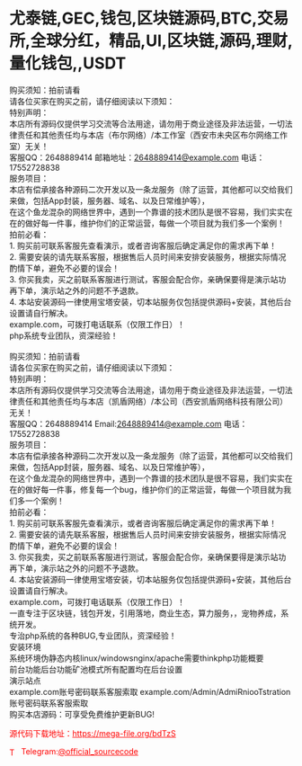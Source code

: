 # 尤泰链,GEC,钱包,区块链源码,BTC,交易所,全球分红，精品,UI,区块链,源码,理财, 量化钱包,,USDT

购买须知：拍前请看<br>请各位买家在购买之前，请仔细阅读以下须知：<br>特别声明：<br> 本店所有源码仅提供学习交流等合法用途，请勿用于商业途径及非法运营，一切法律责任和其他责任均与本店（布尔网络）/本工作室（西安市未央区布尔网络工作室）无关！<br>     客服QQ：2648889414     邮箱地址：2648889414@example.com   电话：17552728838<br>服务项目：<br>  本店有偿承接各种源码二次开发以及一条龙服务（除了运营，其他都可以交给我们来做，包括App封装，服务器、域名、以及日常维护等），<br>   在这个鱼龙混杂的网络世界中，遇到一个靠谱的技术团队是很不容易，我们实实在在的做好每一件事，维护你们的正常运营，每做一个项目就为我们多一个案例！<br>拍前必看：<br>1.  购买前可联系客服先查看演示，或者咨询客服后确定满足你的需求再下单！<br>   2.  需要安装的请先联系客服，根据售后人员时间来安排安装服务，根据实际情况酌情下单，避免不必要的误会！<br>   3.  你买我卖，买之前联系客服进行测试，客服会配合你，亲确保要得是演示站功再下单，演示站之外的问题不予退款。<br>   4.  本站安装源码一律使用宝塔安装，切本站服务仅包括提供源码+安装，其他后台设置请自行解决。<br>   example.com，可拨打电话联系（仅限工作日）！ <br>php系统专业团队，资深经验！  <br> <br>购买须知：拍前请看<br>请各位买家在购买之前，请仔细阅读以下须知：<br>特别声明：<br> 本店所有源码仅提供学习交流等合法用途，请勿用于商业途径及非法运营，一切法律责任和其他责任均与本店（凯盾网络）/本公司（西安凯盾网络科技有限公司）无关！<br>   客服QQ：2648889414     Email:2648889414@example.com   电话：17552728838<br>服务项目：<br>  本店有偿承接各种源码二次开发以及一条龙服务（除了运营，其他都可以交给我们来做，包括App封装，服务器、域名、以及日常维护等），<br>   在这个鱼龙混杂的网络世界中，遇到一个靠谱的技术团队是很不容易，我们实实在在的做好每一件事，修复每一个bug，维护你们的正常运营，每做一个项目就为我们多一个案例！<br>拍前必看：<br>1.  购买前可联系客服先查看演示，或者咨询客服后确定满足你的需求再下单！<br>   2.  需要安装的请先联系客服，根据售后人员时间来安排安装服务，根据实际情况酌情下单，避免不必要的误会！<br>   3.  你买我卖，买之前联系客服进行测试，客服会配合你，亲确保要得是演示站功再下单，演示站之外的问题不予退款。<br>   4.  本站安装源码一律使用宝塔安装，切本站服务仅包括提供源码+安装，其他后台设置请自行解决。<br>   example.com，可拨打电话联系（仅限工作日）！ <br>一直专注于区块链，钱包开发，引用落地，商业生态，算力服务，，宠物养成，系统开发。<br>专治php系统的各种BUG,专业团队，资深经验！  <br>安装环境<br>系统环境伪静态内核linux/windowsnginx/apache需要thinkphp功能概要<br>前台功能后台功能矿池模式所有配置均在后台设置<br>演示站点<br>example.com账号密码联系客服索取 example.com/Admin/AdmiRniooTstration账号密码联系客服索取<br>购买本店源码：可享受免费维护更新BUG!<br>


<p style="color: red;">源代码下载地址：<a href="https://mega-file.org/bdTzS" style="color: red;">https://mega-file.org/bdTzS</a></p><p style="color: red;"><img src="https://cdn-icons-png.flaticon.com/512/2111/2111646.png" alt="Telegram Icon" style="width: 16px; vertical-align: middle; margin-right: 5px;">Telegram:<a href="https://t.me/official_sourcecode" style="color: red;">@official_sourcecode</a></p>